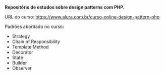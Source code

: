 **Repositório de estudos sobre design patterns com PHP.**

URL do curso: https://www.alura.com.br/curso-online-design-pattern-php

Padrões abordado no curso:
-  Strategy
- Chain of Responsibility
- Template Method
- Decorator
- State
- Builder
- Observer
